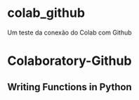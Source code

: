 # colab_github
Um teste da conexão do Colab com Github 

# Colaboratory-Github
## Writing Functions in Python
